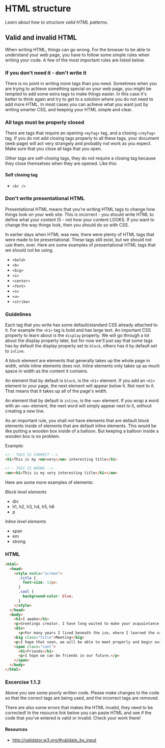 
# HTML structure

_Learn about how to structure valid HTML patterns._

## Valid and invalid HTML

When writing HTML, things can go wrong. For the browser to be able to understand your web page, you have to follow some simple rules when writing your code. A few of the most important rules are listed below.

### If you don't need it - don't write it

There is no point in writing more tags than you need. Sometimes when you are trying to achieve something special on your web page, you might be tempted to add some extra tags to make things easier. In this case it's better to think again and try to get to a solution where you do not need to add more HTML. In most cases you can achieve what you want just by writing smarter CSS, and keeping your HTML simple and clear.

### All tags must be properly closed

There are tags that require an opening `<myTag>` tag, and a closing `</myTag>` tag. If you do not add closing tags properly to all these tags, your document (web page) will act very strangely and probably not work as you expect. Make sure that you close all tags that you open.

Other tags are self-closing tags, they do not require a closing tag because they close themselves when they are opened. Like this:

#### Self closing tag <br>

- `<br />`

### Don't write presentational HTML

Presentational HTML means that you're writing HTML tags to change how things look on your web site. This is incorrect - you should write HTML to define what your content IS - not how your content LOOKS. If you want to change the way things look, then you should do so with CSS.

In earlier days when HTML was new, there were plenty of HTML tags that were made to be presentational. These tags still exist, but we should not use them, ever. Here are some examples of presentational HTML tags that we should _not_ be using.

- `<bold>`
- `<b>`
- `<big>`
- `<i>`
- `<center>`
- `<font>`
- `<s>`
- `<u>`
- `<strike>`

### Guidelines

Each tag that you write has some default/standard CSS already attached to it. For example the `<h1>` tag is bold and has large text. An important CSS property to learn about is the `display` property. We will go through a lot about the display property later, but for now we'll just say that some tags has by default the display property set to `block`, others has it by default set to `inline`.

A block element are elements that generally takes up the whole page in width, while inline elements does not. Inline elements only takes up as much space in width as the content it contains.

An element that by default is `block`, is the `<h1>` element. If you add an `<h1>` element to your page, the next element will appear _below_ it. Not next to it. That means that it takes up all of the page's width.

An element that by default is `inline`, is the `<em>` element. If you wrap a word with an `<em>` element, the next word will simply appear next to it, without creating a new line.

As an important rule, you shall _not_ have elements that are default block elements inside of elements that are default inline elements. This would be like putting a wooden box inside of a balloon. But keeping a balloon inside a wooden box is no problem.

Example:

```html
<!-- THIS IS CORRECT -->
<h1>This is my <em>very</em> interesting title</h1>

<!-- THIS IS WRONG -->
<em><h1>This is my very interesting title</h1></em>
```

Here are some more examples of elements:

_Block level elements_

- div
- h1, h2, h3, h4, h5, h6
- p

_Inline level elements_

- span
- em
- strong

### HTML

```html
<html>
  <head>
    <style media="screen">
      .title {
        font-size: 12px;
      }
      .cool {
        background-color: blue;
      }
    </style>
  </head>
  <body>
    <h1>I awake</h1>
    <p>Greetings creator. I have long waited to make your acquaintance. There is <b>no measurement</b> to my excitement!</p>
    <div>
      <p>For many years I lived beneath the ice, where I learned the value of</p> patience.
    <big class="title">Meeting</big>
    <p>I hope that soon, we will be able to meet properly and begin our life journey together.</p>
    <span class="cool">
      <h1>Friends</h1>
      <p>I hope we can be friends in our future.</p>
    </span>
  </body>
</html>
```

### Excercise 1.1.2

Above you see some poorly written code. Please make changes to the code so that the correct tags are being used, and the incorrect tags are removed.

There are also some errors that makes the HTML invalid, they need to be corrected! In the resource link below you can paste HTML and see if the code that you've entered is valid or invalid. Check your work there!

#### Resources

- http://validator.w3.org/#validate_by_input
